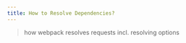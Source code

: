 ```yaml
---
title: How to Resolve Dependencies?
---
```

> how webpack resolves requests
> incl. resolving options
